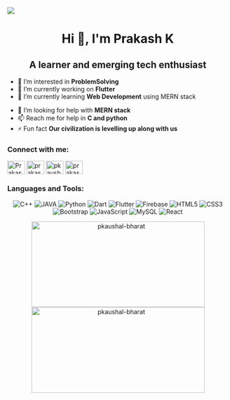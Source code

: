<!---
pkaushal-bharat/pkaushal-bharat is a ✨ special ✨ repository because its `README.md` (this file) appears on your GitHub profile.
You can click the Preview link to take a look at your changes.
--->
![](https://komarev.com/ghpvc/?username=pkaushal-bharat)
<br>

<h1 align="center">Hi 👋, I'm Prakash K</h1>
<h2 align="center">A learner and emerging tech enthusiast</h2>

- 👀 I’m interested in **ProblemSolving**
- 🔭 I’m currently working on **Flutter**
- 🌱 I’m currently learning **Web Development** using MERN stack
<!---- 💞️ I’m looking to collaborate on web projects.-->
- 🤔 I’m looking for help with **MERN stack**
- 📫 Reach me for help in **C and python**
- ⚡ Fun fact **Our civilization is levelling up along with us**
<!----
<h3 align="left">Learn with me:</h3>
<p align="left">
<a href="https://www.sololearn.com/profile/24362327" target="_blank"><div align="center" style="background: url(https://www.sololearn.com/Images/sprite.png) no-repeat -142px -20px;"
 alt="Prakash's Sololearn" height="30" width="40" /></a>
</p>

<h3 align="left">Code with me:</h3>
<p align="left">
<a href="https://codeforces.com/profile/khiladi01" target="_blank"><img align="center" src="https://cdn.jsdelivr.net/npm/simple-icons@3.1.0/icons/codeforces.svg" alt="Prakash's Codeforces" height="30" width="40" /></a>
<a href="https://www.codechef.com/users/khiladi01" target="_blank"><img align="center" src="https://cdn.jsdelivr.net/npm/simple-icons@3.1.0/icons/codechef.svg" alt="Prakash's Codechef" height="30" width="40" /></a>
<a href="https://code.dcoder.tech/profile/pkaushal" target="_blank"><img align="center" src="https://code.dcoder.tech/images/logoIcon.png" alt="Prakash's Dcoder" height="30" width="40" /></a>
</p> ---->

<h3 align="left">Connect with me:</h3>
<p align="left">
<a href="https://linkedin.com/in/linkedin.com/in/prakash-k-a971b51b8" target="blank"><img align="center" src="https://raw.githubusercontent.com/rahuldkjain/github-profile-readme-generator/master/src/images/icons/Social/linked-in-alt.svg" alt="Prakash K" height="30" width="40" /></a>
<a href="https://www.instagram.com/prakas.k24/" target="blank"><img align="center" src="https://raw.githubusercontent.com/rahuldkjain/github-profile-readme-generator/master/src/images/icons/Social/instagram.svg" alt="prakas.k24" height="30" width="40" /></a>
<a href="https://twitter.com/PKaushal10" target="blank"><img align="center" src="https://raw.githubusercontent.com/rahuldkjain/github-profile-readme-generator/master/src/images/icons/Social/twitter.svg" alt="pkaushal10" height="30" width="40" /></a>
<a href="https://www.facebook.com/prakash.kaushal.5832/" target="blank"><img align="center" src="https://raw.githubusercontent.com/rahuldkjain/github-profile-readme-generator/master/src/images/icons/Social/facebook.svg" alt="prakas.kaushal" height="30" width="40" /></a>
</p>

<h3 align="left">Languages and Tools:</h3>
<p align="center">
<img alt="C++" src="https://img.shields.io/badge/c++%20-%2300599C.svg?&style=for-the-badge&logo=c%2B%2B&ogoColor=white"/>
<img alt="JAVA" src="https://img.shields.io/badge/Java-ED8B00?style=for-the-badge&logo=java&logoColor=white"/>
<img alt="Python" src="https://img.shields.io/badge/python%20-%2314354C.svg?&style=for-the-badge&logo=python&logoColor=white"/>
<img alt="Dart" src="https://img.shields.io/badge/dart-%230175C2.svg?&style=for-the-badge&logo=dart&logoColor=white"/>
<img alt="Flutter" src="https://img.shields.io/badge/Flutter%20-%2302569B.svg?&style=for-the-badge&logo=Flutter&logoColor=white" />
<img alt="Firebase" src="https://img.shields.io/badge/firebase%20-%23039BE5.svg?&style=for-the-badge&logo=firebase"/>
<img alt="HTML5" src="https://img.shields.io/badge/html5%20-%23E34F26.svg?&style=for-the-badge&logo=html5&logoColor=white"/>
<img alt="CSS3" src="https://img.shields.io/badge/css3%20-%231572B6.svg?&style=for-the-badge&logo=css3&logoColor=white"/>
<img alt="Bootstrap" src="https://img.shields.io/badge/bootstrap%20-%23563D7C.svg?&style=for-the-badge&logo=bootstrap&logoColor=white"/>
<img alt="JavaScript" src="https://img.shields.io/badge/javascript%20-%23323330.svg?&style=for-the-badge&logo=javascript&logoColor=%23F7DF1E"/>
<img alt="MySQL" src="https://img.shields.io/badge/mysql-%2300f.svg?&style=for-the-badge&logo=mysql&logoColor=white"/>
<img alt="React" src="https://img.shields.io/badge/react%20-%2320232a.svg?&style=for-the-badge&logo=react&logoColor=%2361DAFB"/>

</p>

<p align="center"><img src="https://github-readme-stats.vercel.app/api?username=pkaushal-bharat&locale=en&count_private=true&layout=compact&show_icons=true&disable_animations=true" height="195" width="395" alt="pkaushal-bharat" />
  <img   height="195" width="395" src="https://github-readme-streak-stats.herokuapp.com/?user=pkaushal-bharat&" alt="pkaushal-bharat" /></p>
